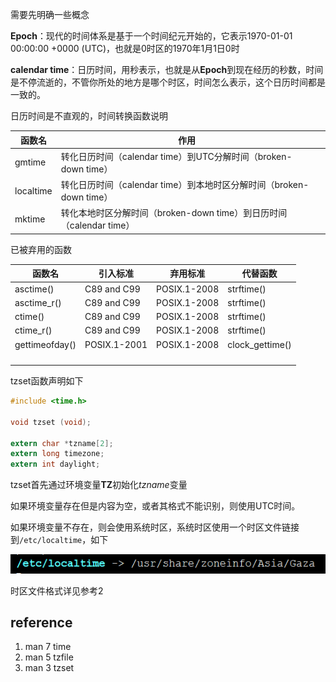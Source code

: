 需要先明确一些概念

**Epoch**：现代的时间体系是基于一个时间纪元开始的，它表示1970-01-01 00:00:00 +0000 (UTC)，也就是0时区的1970年1月1日0时

**calendar time**：日历时间，用秒表示，也就是从**Epoch**到现在经历的秒数，时间是不停流逝的，不管你所处的地方是哪个时区，时间怎么表示，这个日历时间都是一致的。









日历时间是不直观的，时间转换函数说明

| 函数名    | 作用                                                         |      |
| --------- | ------------------------------------------------------------ | ---- |
| gmtime    | 转化日历时间（calendar time）到UTC分解时间（broken-down time） |      |
| localtime | 转化日历时间（calendar time）到本地时区分解时间（broken-down time） |      |
| mktime    | 转化本地时区分解时间（broken-down time）到日历时间（calendar time） |      |





已被弃用的函数

| 函数名         | 引入标准     | 弃用标准     | 代替函数        |
| -------------- | ------------ | ------------ | --------------- |
| asctime()      | C89 and C99  | POSIX.1-2008 | strftime()      |
| asctime_r()    | C89 and C99  | POSIX.1-2008 | strftime()      |
| ctime()        | C89 and C99  | POSIX.1-2008 | strftime()      |
| ctime_r()      | C89 and C99  | POSIX.1-2008 | strftime()      |
| gettimeofday() | POSIX.1-2001 | POSIX.1-2008 | clock_gettime() |
|                |              |              |                 |
|                |              |              |                 |
|                |              |              |                 |
|                |              |              |                 |





tzset函数声明如下

```c
#include <time.h>

void tzset (void);

extern char *tzname[2];
extern long timezone;
extern int daylight;
```

tzset首先通过环境变量**TZ**初始化*tzname*变量

如果环境变量存在但是内容为空，或者其格式不能识别，则使用UTC时间。

如果环境变量不存在，则会使用系统时区，系统时区使用一个时区文件链接到`/etc/localtime`，如下

![image-20221104105516967](image/image-20221104105516967.png)

时区文件格式详见参考2





## reference

1. man 7 time
2. man 5 tzfile
3. man 3 tzset